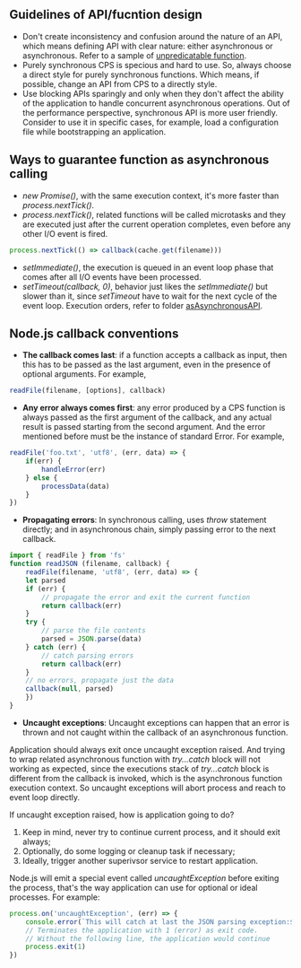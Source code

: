## Guidelines of API/fucntion design
- Don't create inconsistency and confusion around the nature of an API, which means defining API with clear nature: either asynchronous or asynchronous. Refer to a sample of [unpredicatable function](./chapter3-callback-events/unpredicatableFunction).
- Purely synchronous CPS is specious and hard to use. So, always choose a direct style for purely synchronous functions. Which means, if possible, change an API from CPS to a directly style.
- Use blocking APIs sparingly and only when they don't affect the ability of the application to handle concurrent asynchronous operations. Out of the performance perspective, synchronous API is more user friendly. Consider to use it in specific cases, for example, load a configuration file while bootstrapping an application.

## Ways to guarantee function as asynchronous calling
- *new Promise()*, with the same execution context, it's more faster than *process.nextTick()*.
- *process.nextTick()*, related functions will be called microtasks and they are executed just after the current operation completes, even before any other I/O event is fired.
```javascript
process.nextTick(() => callback(cache.get(filename)))
```
- *setImmediate()*, the execution is queued in an event loop phase that comes after all I/O events have been processed.
- *setTimeout(callback, 0)*, behavior just likes the *setImmediate()* but slower than it, since *setTimeout* have to wait for the next cycle of the event loop.
Execution orders, refer to folder [asAsynchronousAPI](./asAsynchronousAPI).

## Node.js callback conventions
- **The callback comes last**: if a function accepts a callback as input, then this has to be passed as the last argument, even in the presence of optional arguments. For example,
```javascript
readFile(filename, [options], callback)
```
- **Any error always comes first**: any error produced by a CPS function is always passed as the first argument of the callback, and any actual result is passed starting from the second argument. And the error mentioned before must be the instance of standard Error. For example,
```javascript
readFile('foo.txt', 'utf8', (err, data) => {
    if(err) {
        handleError(err)
    } else {
        processData(data)
    }
})
```
- **Propagating errors**: In synchronous calling, uses *throw* statement directly; and in asynchronous chain, simply passing error to the next callback.
```javascript
import { readFile } from 'fs'
function readJSON (filename, callback) {
    readFile(filename, 'utf8', (err, data) => {
    let parsed
    if (err) {
        // propagate the error and exit the current function
        return callback(err)
    }
    try {
        // parse the file contents
        parsed = JSON.parse(data)
    } catch (err) {
        // catch parsing errors
        return callback(err)
    }
    // no errors, propagate just the data
    callback(null, parsed)
    })
}
```
- **Uncaught exceptions**: Uncaught exceptions can happen that an error is thrown and not caught within the callback of an asynchronous function.

Application should always exit once uncaught exception raised. And trying to wrap related asynchronous function with *try...catch* block will not working as expected, since the executions stack of *try...catch* block is different from the callback is invoked, which is the asynchronous function execution context. So uncaught exceptions will abort process and reach to event loop directly.

If uncaught exception raised, how is application going to do?
   1. Keep in mind, never try to continue current process, and it should exit always;
   2. Optionally, do some logging or cleanup task if necessary;
   3. Ideally, trigger another superivsor service to restart application.
   
Node.js will emit a special event called *uncaughtException* before exiting the process, that's the way application can use for optional or ideal processes. For example:
```javascript
process.on('uncaughtException', (err) => {
    console.error(`This will catch at last the JSON parsing exception:${err.message}`)
    // Terminates the application with 1 (error) as exit code.
    // Without the following line, the application would continue
    process.exit(1)
})
```
